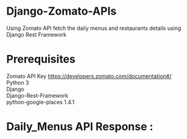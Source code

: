 # Django-Zomato-APIs
Using Zomato API fetch the daily menus and restaurants details using Django Rest Framework

# Prerequisites
 Zomato API Key https://developers.zomato.com/documentation#/<br/>
 Python 3 <br/>
 Django<br/>
 Django-Rest-Framework<br/>
 python-google-places 1.4.1<br/>
 
 # Daily_Menus API Response :
 
